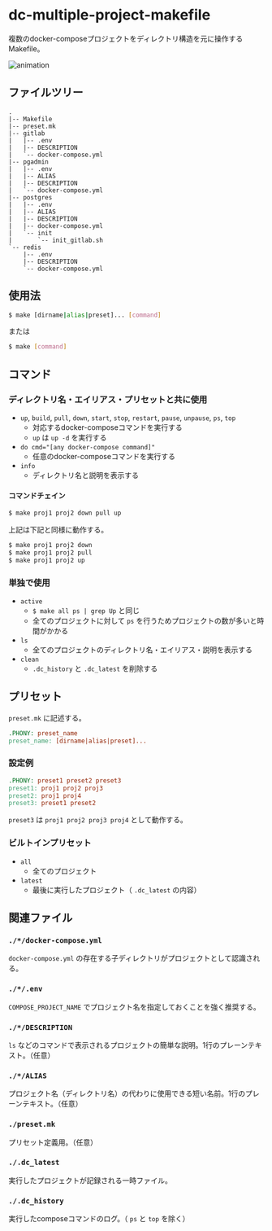 # dc-multiple-project-makefile

複数のdocker-composeプロジェクトをディレクトリ構造を元に操作するMakefile。

![animation](https://user-images.githubusercontent.com/3162324/109684613-ca6e5680-7bc3-11eb-9837-7cf63bca2a9d.gif)

## ファイルツリー

```text
.
|-- Makefile
|-- preset.mk
|-- gitlab
|   |-- .env
|   |-- DESCRIPTION
|   `-- docker-compose.yml
|-- pgadmin
|   |-- .env
|   |-- ALIAS
|   |-- DESCRIPTION
|   `-- docker-compose.yml
|-- postgres
|   |-- .env
|   |-- ALIAS
|   |-- DESCRIPTION
|   |-- docker-compose.yml
|   `-- init
|       `-- init_gitlab.sh
`-- redis
    |-- .env
    |-- DESCRIPTION
    `-- docker-compose.yml
```

## 使用法

```bash
$ make [dirname|alias|preset]... [command]
```

または

```bash
$ make [command]
```

## コマンド

### ディレクトリ名・エイリアス・プリセットと共に使用

- `up`, `build`, `pull`, `down`, `start`, `stop`, `restart`, `pause`, `unpause`, `ps`, `top`
    - 対応するdocker-composeコマンドを実行する
    - `up` は `up -d` を実行する
- `do cmd="[any docker-compose command]"`
    - 任意のdocker-composeコマンドを実行する
- `info`
    - ディレクトリ名と説明を表示する

#### コマンドチェイン

```bash
$ make proj1 proj2 down pull up
```

上記は下記と同様に動作する。

```bash
$ make proj1 proj2 down
$ make proj1 proj2 pull
$ make proj1 proj2 up
```

### 単独で使用

- `active`
    - `$ make all ps | grep Up` と同じ
    - 全てのプロジェクトに対して `ps` を行うためプロジェクトの数が多いと時間がかかる
- `ls`
    - 全てのプロジェクトのディレクトリ名・エイリアス・説明を表示する
- `clean`
    - `.dc_history` と `.dc_latest` を削除する

## プリセット

`preset.mk` に記述する。

```Makefile
.PHONY: preset_name
preset_name: [dirname|alias|preset]...
```

### 設定例

```Makefile
.PHONY: preset1 preset2 preset3
preset1: proj1 proj2 proj3
preset2: proj1 proj4
preset3: preset1 preset2
```

`preset3` は `proj1 proj2 proj3 proj4` として動作する。

### ビルトインプリセット

- `all`
    - 全てのプロジェクト
- `latest`
    - 最後に実行したプロジェクト（ `.dc_latest` の内容）

## 関連ファイル

### `./*/docker-compose.yml`

`docker-compose.yml` の存在する子ディレクトリがプロジェクトとして認識される。

### `./*/.env`

`COMPOSE_PROJECT_NAME` でプロジェクト名を指定しておくことを強く推奨する。

### `./*/DESCRIPTION`

`ls` などのコマンドで表示されるプロジェクトの簡単な説明。1行のプレーンテキスト。（任意）

### `./*/ALIAS`

プロジェクト名（ディレクトリ名）の代わりに使用できる短い名前。1行のプレーンテキスト。（任意）

### `./preset.mk`

プリセット定義用。（任意）

### `./.dc_latest`

実行したプロジェクトが記録される一時ファイル。

### `./.dc_history`

実行したcomposeコマンドのログ。（ `ps` と `top` を除く）
